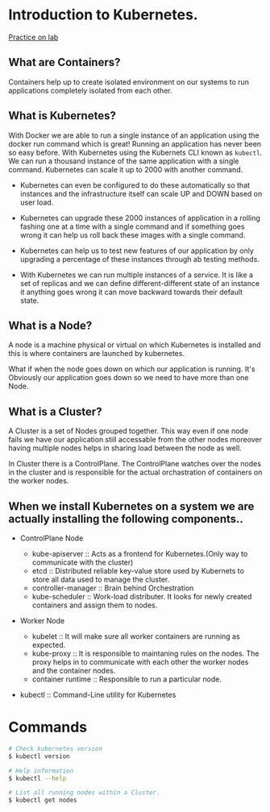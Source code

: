 # Introduction to Kubernetes.

[Practice on lab](https://kode.wiki/kubernetes-labs)

## What are Containers?

Containers help up to create isolated environment on our systems to run applications completely isolated from each other.

## What is Kubernetes?

With Docker we are able to run a single instance of an application using the docker run command which is great! Running an application has never been so easy before. With Kubernetes using the Kubernets CLI known as <code>kubectl</code>. We can run a thousand instance of the same application with a single command. Kubernetes can scale it up to 2000 with another command.

- Kubernetes can even be configured to do these automatically so that instances and the infrastructure itself can scale UP and DOWN based on user load.

- Kubernetes can upgrade these 2000 instances of application in a rolling fashing one at a time with a single command and if something goes wrong it can help us roll back these images with a single command.

- Kubernetes can help us to test new features of our application by only upgrading a percentage of these instances through ab testing methods.

- With Kubernetes we can run multiple instances of a service. It is like a set of replicas and we can define different-different state of an instance it anything goes wrong it can move backward towards their default state.

## What is a Node?

A node is a machine physical or virtual on which Kubernetes is installed and this is where containers are launched by kubernetes.

What if when the node goes down on which our application is running. It's Obviously our application goes down so we need to have more than one Node.

## What is a Cluster?

A Cluster is a set of Nodes grouped together. This way even if one node fails we have our application still accessable from the other nodes moreover having multiple nodes helps in sharing load between the node as well.

In Cluster there is a ControlPlane. The ControlPlane watches over the nodes in the cluster and is responsible for the actual orchastration of containers on the worker nodes.

## When we install Kubernetes on a system we are actually installing the following components..

- ControlPlane Node

  - kube-apiserver :: Acts as a frontend for Kubernetes.(Only way to communicate with the cluster)
  - etcd :: Distributed reliable key-value store used by Kubernets to store all data used to manage the cluster.
  - controller-manager :: Brain behind Orchestration
  - kube-scheduler :: Work-load distributer. It looks for newly created containers and assign them to nodes.

- Worker Node

  - kubelet :: It will make sure all worker containers are running as expected.
  - kube-proxy :: It is responsible to maintaning rules on the nodes. The proxy helps in to communicate with each other the worker nodes and the container nodes.
  - container runtime :: Responsible to run a particular node.

- kubectl :: Command-Line utility for Kubernetes

# Commands

```bash
# Check kubernetes version
$ kubectl version

# Help information
$ kubectl --help

# List all running nodes within a Cluster.
$ kubectl get nodes
```
